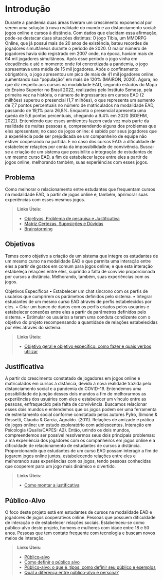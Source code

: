 # Introdução

Durante a pandemia duas áreas tiveram um crescimento exponencial por serem uma solução à nova realidade do mundo e ao distanciamento social: jogos online e cursos à distância. Com dados que elucidam essa afirmação, pode-se destacar duas situações distintas: O jogo Tibia, um MMORPG Online, que já possui mais de 20 anos de existência, bateu recordes de jogadores simultâneos durante o período de 2020. O maior número de jogadores havia sido registrado em 2007 onde, na época, haviam mais de 64 mil jogadores simultâneos. Após esse período o jogo vinha em decadência e até o momento onde foi concretizada a pandemia, o jogo apresentava uma média de 15 mil jogadores. Após o confinamento obrigatório, o jogo apresentou um pico de mais de 41 mil jogadores online, aumentando sua “população” em mais de 120% (MÁIRON, 2020). Agora, no que diz respeito aos cursos na modalidade EAD, segundo estudos do Mapa do Ensino Superior no Brasil 2022, realizados pelo Instituto Semesp, pela primeira vez na história, o número de ingressantes em cursos EAD (2 milhões) superou o presencial (1,7 milhões), o que representa um aumento de 7,7 pontos percentuais no número de matriculados na modalidade EAD, passando de 19,1% para 26,8%. Enquanto o presencial apresenta uma queda de 5,6 pontos percentuais, chegando a 9.4% em 2020 (BOEHM, 2022). 
Entendendo que esses ambientes fazem cada vez mais parte da realidade de muitas pessoas e, compreendendo alguns dos problemas que eles apresentam; no caso de jogos online: é sabido por seus jogadores que a experiência pode ser prejudicada se um companheiro de equipe não estiver cooperando na partida.  E no caso dos cursos EAD: a dificuldade de estabelecer relações por conta da impossibilidade de convivência. Busca-se a criação de um sistema que possibilite a integração de estudantes de um mesmo curso EAD, a fim de estabelecer laços entre eles a partir de jogos online, melhorando também, suas experiências com esses jogos.   



## Problema
Como melhorar o relacionamento entre estudantes que frequentam cursos na modalidade EAD, a partir de jogos online e, também, aprimorar suas experiências com esses mesmos jogos.

> **Links Úteis**:
> - [Objetivos, Problema de pesquisa e Justificativa](https://medium.com/@versioparole/objetivos-problema-de-pesquisa-e-justificativa-c98c8233b9c3)
> - [Matriz Certezas, Suposições e Dúvidas](https://medium.com/educa%C3%A7%C3%A3o-fora-da-caixa/matriz-certezas-suposi%C3%A7%C3%B5es-e-d%C3%BAvidas-fa2263633655)
> - [Brainstorming](https://www.euax.com.br/2018/09/brainstorming/)

## Objetivos

Temos como objetivo a criação de um sistema que integre os estudantes de um mesmo curso na modalidade EAD e que permita uma interação entre eles a partir de gostos em comum para jogos online; e que esta interação estabeleça relações entre eles, suprindo a falta de convívio proporcionada por cursos a distância. Melhorando, também, suas experiências com os jogos.

Objetivos Específicos
•	Estabelecer um chat síncrono com os perfis de usuários que cumprirem os parâmetros definidos pelo sistema. 
•	Integrar estudantes de um mesmo curso EAD através de perfis estabelecidos por eles.
•	Criar um banco de dados com os perfis criados pelos usuários e estabelecer conexões entre eles a partir de parâmetros definidos pelo sistema.
•	Estimular os usuários a terem uma conduta condizente com o objetivo do projeto recompensando a quantidade de relações estabelecidas por eles através do sistema.

 
> **Links Úteis**:
> - [Objetivo geral e objetivo específico: como fazer e quais verbos utilizar](https://blog.mettzer.com/diferenca-entre-objetivo-geral-e-objetivo-especifico/)

## Justificativa

A partir do crescimento constatado de jogadores em jogos online e matriculados em cursos à distância, devido à nova realidade trazida pelo distanciamento social e a pandemia do COVID-19. Entendemos uma possibilidade de junção desses dois mundos a fim de melhorarmos as experiências dos usuários com eles e estabelecer um vínculo entre as pessoas, enfraquecido pela falta de convivência. 
	Buscamos relacionar esses dois mundos e entendemos que os jogos podem ser uma ferramenta de estreitamento social conforme constatado pelos autores Pylro, Simone & Rossetti, Claudia & Garcia, Agnaldo. (2011). Relações de amizade e prática de jogos online: um estudo exploratório com adolescentes. Interação em Psicologia (Qualis/CAPES: A2).
	Então, unindo os dois mundos, compreendemos ser possível resolvermos seus dois principais problemas: a má experiência dos jogadores com os companheiros em jogos online e a dificuldade de relacionamento de estudantes de cursos à distância. Proporcionando que estudantes de um curso EAD possam interagir a fim de jogarem jogos online juntos, estabelecendo relações entre eles e melhorando suas experiências com os jogos, tendo pessoas conhecidas que cooperem para um jogo mais dinâmico e divertido. 


> **Links Úteis**:
> - [Como montar a justificativa](https://guiadamonografia.com.br/como-montar-justificativa-do-tcc/)

## Público-Alvo

O foco deste projeto está em estudantes de cursos na modalidade EAD e jogadores de jogos cooperativos online. Pessoas que possuem dificuldade de interação e de estabelecer relações sociais. 
	Estabeleceu-se como público-alvo deste projeto, homens e mulheres com idade entre 18 e 50 anos. Pessoas que tem contato frequente com tecnologia e buscam novos meios de interação.


> **Links Úteis**:
> - [Público-alvo](https://blog.hotmart.com/pt-br/publico-alvo/)
> - [Como definir o público alvo](https://exame.com/pme/5-dicas-essenciais-para-definir-o-publico-alvo-do-seu-negocio/)
> - [Público-alvo: o que é, tipos, como definir seu público e exemplos](https://klickpages.com.br/blog/publico-alvo-o-que-e/)
> - [Qual a diferença entre público-alvo e persona?](https://rockcontent.com/blog/diferenca-publico-alvo-e-persona/)
